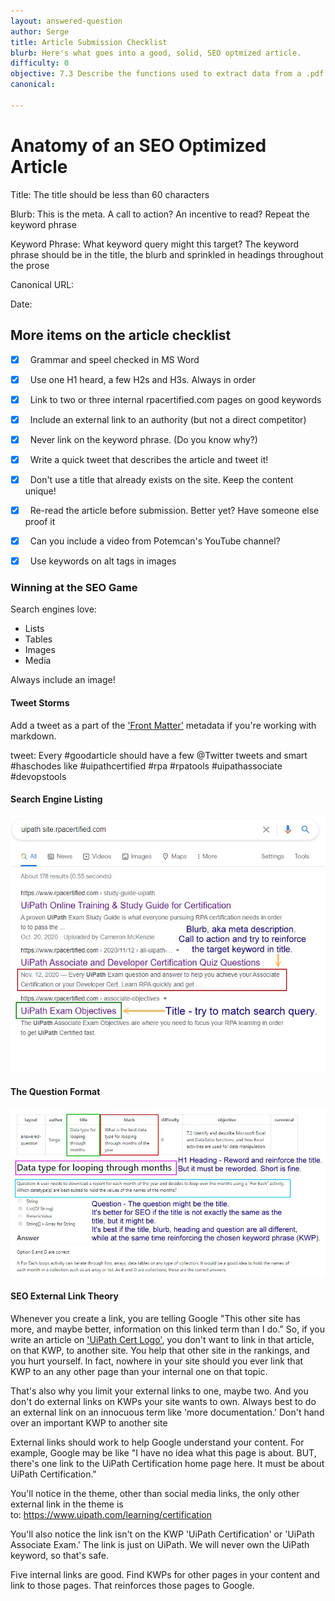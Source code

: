```yaml
---
layout: answered-question
author: Serge
title: Article Submission Checklist
blurb: Here's what goes into a good, solid, SEO optmized article.
difficulty: 0
objective: 7.3 Describe the functions used to extract data from a .pdf file; for example, using OCR
canonical: 

---
```

 
 
# Anatomy of an SEO Optimized Article

Title: The title should be less than 60 characters

Blurb: This is the meta. A call to action? An incentive to read? Repeat the keyword phrase

Keyword Phrase: What keyword query might this target? The keyword phrase should be in the title, the blurb and sprinkled in headings throughout the prose

Canonical URL: 

Date: 

## More items on the article checklist

- [x]  &nbsp; Grammar and speel checked in MS Word

- [x]  &nbsp; Use one H1 heard, a few H2s and H3s. Always in order

- [x]  &nbsp; Link to two or three internal rpacertified.com pages on good keywords

- [x]  &nbsp; Include an external link to an authority (but not a direct competitor)

- [x]  &nbsp; Never link on the keyword phrase. (Do you know why?)

- [x]  &nbsp; Write a quick tweet that describes the article and tweet it!

- [x]  &nbsp; Don't use a title that already exists on the site. Keep the content unique!

- [x]  &nbsp; Re-read the article before submission. Better yet? Have someone else proof it

- [x]  &nbsp; Can you include a video from Potemcan's YouTube channel?

- [x]  &nbsp; Use keywords on alt tags in images

### Winning at the SEO Game

Search engines love:
- Lists
- Tables
- Images
- Media 

Always include an image! 

#### Tweet Storms

Add a tweet as a part of the <a href="https://jekyllrb.com/docs/step-by-step/03-front-matter/">'Front Matter'</a> metadata if you're working with markdown.

tweet: Every #goodarticle should have a few @Twitter tweets and smart #haschodes like #uipathcertified #rpa #rpatools #uipathassociate #devopstools


#### Search Engine Listing

 <img src="/assets/blurb-and-title.jpg" alt="Seo optimized"/>
 
#### The Question Format
 
 
 <img src="/assets/anatomy-of-question.jpg" alt="question answers cert page"/>
 
#### SEO External Link Theory
 
Whenever you create a link, you are telling Google "This other site has more, and maybe better, information on this linked term than I do." So, if you write an article on ['UiPath Cert Logo'](https://www.rpacertified.com/2021/03/29/uipath-certification-logo.html), you don't want to link in that article, on that KWP, to another site. You help that other site in the rankings, and you hurt yourself. In fact, nowhere in your site should you ever link that KWP to an any other page than your internal one on that topic.

That's also why you limit your external links to one, maybe two. And you don't do external links on KWPs your site wants to own. Always best to do an external link on an innocuous term like 'more documentation.' Don't hand over an important KWP to another site

External links should work to help Google understand your content. For example, Google may be like "I have no idea what this page is about. BUT, there's one link to the UiPath Certification home page here. It must be about UiPath Certification."

You'll notice in the theme, other than social media links, the only other external link in the theme is to: https://www.uipath.com/learning/certification

You'll also notice the link isn't on the KWP 'UiPath Certification' or 'UiPath Associate Exam.' The link is just on UiPath. We will never own the UiPath keyword, so that's safe.

Five internal links are good. Find KWPs for other pages in your content and link to those pages. That reinforces those pages to Google.
